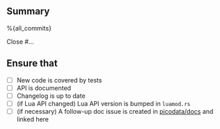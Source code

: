 ## Summary

%{all_commits}

Close #...

## Ensure that

- [ ] New code is covered by tests
- [ ] API is documented
- [ ] Changelog is up to date
- [ ] (if Lua API changed) Lua API version is bumped in `luamod.rs`
- [ ] (if necessary) A follow-up doc issue is created in [picodata/docs] and linked here

[picodata/docs]: https://git.picodata.io/picodata/picodata/docs/-/issues/new
